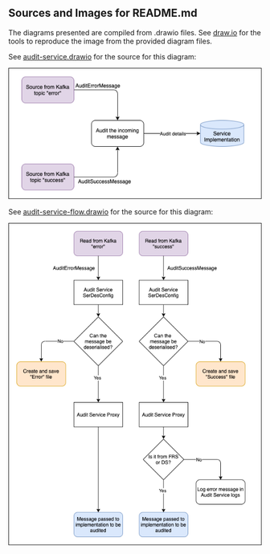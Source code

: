 <!---
Copyright 2018-2021 Crown Copyright

Licensed under the Apache License, Version 2.0 (the "License");
you may not use this file except in compliance with the License.
You may obtain a copy of the License at

  http://www.apache.org/licenses/LICENSE-2.0

Unless required by applicable law or agreed to in writing, software
distributed under the License is distributed on an "AS IS" BASIS,
WITHOUT WARRANTIES OR CONDITIONS OF ANY KIND, either express or implied.
See the License for the specific language governing permissions and
limitations under the License.
--->

## Sources and Images for README.md

The diagrams presented are compiled from .drawio files.
See [draw.io](https://app.diagrams.net/) for the tools to reproduce the image from the provided diagram files.

See [audit-service.drawio](./audit-service.drawio) for the source for this diagram:

![Audit Service diagram](./audit-service.png)

See [audit-service-flow.drawio](./audit-service-flow.drawio) for the source for this diagram:

![Audit Service Flow diagram](./audit-service-flow.png)
